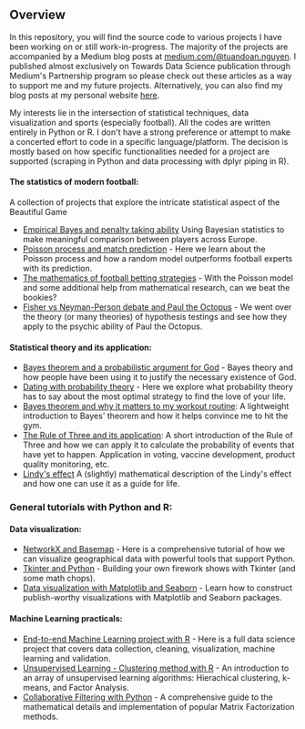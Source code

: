 ## Overview

In this repository, you will find the source code to various projects I have been working on or still work-in-progress. The majority of the projects are accompanied by a Medium blog posts at [medium.com/@tuandoan.nguyen](https://medium.com/@tuandoan.nguyen). I published almost exclusively on Towards Data Science publication through Medium's Partnership program so please check out these articles as a way to support me and my future projects. Alternatively, you can also find my blog posts at my personal website [here](https://tuangauss.github.io/).

My interests lie in the intersection of statistical techniques, data visualization and sports (especially football). All the codes are written entirely in Python or R. I don't have a strong preference or attempt to make a concerted effort to code in a specific language/platform. The decision is mostly based on how specific functionalities needed for a project are supported (scraping in Python and data processing with dplyr piping in R).

#### The statistics of modern football:
A collection of projects that explore the intricate statistical aspect of the Beautiful Game

- [Empirical Bayes and penalty taking ability](https://towardsdatascience.com/men-of-steel-finding-the-best-penalty-takers-with-empirical-bayes-estimation-aa0e126fb08b) Using Bayesian statistics to make meaningful comparison between players across Europe.
- [Poisson process and match prediction](https://towardsdatascience.com/o-jogo-bonito-predicting-the-premier-league-with-a-random-model-1b02fa3a7e5a) - Here we learn about the Poisson process and how a random model outperforms football experts with its prediction.
- [The mathematics of football betting strategies](https://towardsdatascience.com/making-big-bucks-with-a-data-driven-sports-betting-strategy-6c21a6869171) - With the Poisson model and some additional help from mathematical research, can we beat the bookies?
- [Fisher vs Neyman-Person debate and Paul the Octopus](https://towardsdatascience.com/what-can-an-octopus-tell-us-about-the-biggest-debate-in-statistical-theory-f017295d781f) - We went over the theory (or many theories) of hypothesis testings and see how they apply to the psychic ability of Paul the Octopus.

#### Statistical theory and its application:

- [Bayes theorem and a probabilistic argument for God](https://towardsdatascience.com/a-bayesian-quest-to-find-god-b30934972473) - Bayes theory and how people have been using it to justify the necessary existence of God.
- [Dating with probability theory](https://towardsdatascience.com/probability-theory-and-the-optimal-dating-strategy-for-2018-2b75b26fb0b) - Here we explore what probability theory has to say about the most optimal strategy to find the love of your life.
- [Bayes theorem and why it matters to my workout routine](https://towardsdatascience.com/how-bayesian-statistics-convinced-me-to-hit-the-gym-fa737b0a7ac): A lightweight introduction to Bayes' theorem and how it helps convince me to hit the gym.
- [The Rule of Three and its application](https://towardsdatascience.com/the-rule-of-three-calculating-the-probability-of-events-that-have-not-yet-occurred-106144dc2c39): A short introduction of the Rule of Three and how we can apply it to calculate the probability of events that have yet to happen. Application in voting, vaccine development, product quality monitoring, etc.
- [Lindy's effect](https://towardsdatascience.com/a-statistical-rule-to-optimize-your-life-the-lindys-effect-96d2c75b080d) A (slightly) mathematical description of the Lindy's effect and how one can use it as a guide for life.

### General tutorials with Python and R:

#### Data visualization:
- [NetworkX and Basemap](https://towardsdatascience.com/catching-that-flight-visualizing-social-network-with-networkx-and-basemap-ce4a0d2eaea6) - Here is a comprehensive tutorial of how we can visualize geographical data with powerful tools that support Python.
- [Tkinter and Python](https://towardsdatascience.com/having-your-own-fun-how-to-build-your-own-macys-firework-show-with-python-and-tkinter-79cc31631b44) - Building your own firework shows with Tkinter (and some math chops).
- [Data visualization with Matplotlib and Seaborn](https://towardsdatascience.com/advanced-sports-visualization-with-pandas-matplotlib-and-seaborn-9c16df80a81b) - Learn how to construct publish-worthy visualizations with Matplotlib and Seaborn packages.

#### Machine Learning practicals:
- [End-to-end Machine Learning project with R](https://github.com/tuangauss/DataScienceProjects/blob/master/R/end_to_end_projects.R) - Here is a full data science project that covers data collection, cleaning, visualization, machine learning and validation.
- [Unsupervised Learning - Clustering method with R](https://github.com/tuangauss/DataScienceProjects/blob/master/R/EPL/Misc/TeamEvaluate2015.R) - An introduction to an array of unsupervised learning algorithms: Hierachical clustering, k-means, and Factor Analysis.
- [Collaborative Filtering with Python](https://towardsdatascience.com/building-my-own-2021-book-recommendation-engine-903ea10d5021) - A comprehensive guide to the mathematical details and implementation of popular Matrix Factorization methods.
